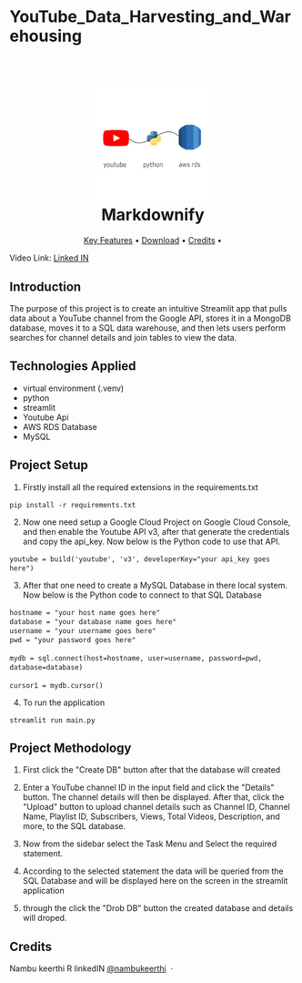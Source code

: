 <h1> YouTube_Data_Harvesting_and_Warehousing </h1>


<h1 align="center">
  <br>
  <a href=""><img src="youtube_project.jpeg" alt="Youtube Data warehousing" width="200"></a>
  <br>
  Markdownify
  <br>
</h1>


<p align="center">
  <a href="#Introduction">Key Features</a> •
  <a href="#Technologies Applied">Download</a> •
  <a href="#credits">Credits</a> •
</p>

Video Link: [Linked IN](https://www.linkedin.com/posts/keerthi-r-9b8839283_project-name-youtube-data-harvesting-and-activity-7296598343412068352-lwgY?utm_source=share&utm_medium=member_desktop&rcm=ACoAAEUARVwBltI0ri4ApeK7YzcbHxGViaHfWEM)

## Introduction 
The purpose of this project is to create an intuitive Streamlit app that pulls data about a YouTube channel from the Google API, stores it in a MongoDB database, moves it to a SQL data warehouse, and then lets users perform searches for channel details and join tables to view the data.



## Technologies Applied
* virtual environment (.venv)
* python
* streamlit 
* Youtube Api 
* AWS RDS Database
* MySQL


## Project Setup
1. Firstly install all the required extensions in the requirements.txt
```
pip install -r requirements.txt
```

2. Now one need setup a Google Cloud Project on Google Cloud Console, and then enable the Youtube API v3, after that generate the credentials and copy the api_key. Now below is the Python code to use that API.
```
youtube = build('youtube', 'v3', developerKey="your api_key goes here")
```

3. After that one need to create a MySQL Database in there local system. Now below is the Python code to connect to that SQL Database
```
hostname = "your host name goes here"
database = "your database name goes here"
username = "your username goes here"
pwd = "your password goes here"

mydb = sql.connect(host=hostname, user=username, password=pwd, database=database)
                   
cursor1 = mydb.cursor()
```

4. To run the application
```
streamlit run main.py
```

   
## Project Methodology

1. First click the "Create DB" button after that the database will created

2. Enter a YouTube channel ID in the input field and click the "Details" button. The channel details will then be displayed. After that, click the "Upload" button to upload channel details such as Channel ID, Channel Name, Playlist ID, Subscribers, Views, Total Videos, 
   Description, and more, to the SQL database.

3. Now from the sidebar select the Task Menu and Select the required statement.

3. According to the selected statement the data will be queried from the SQL Database and will be displayed here on the screen in the streamlit application

4. through the click the "Drob DB" button the created database and details will droped. 


## Credits

Nambu keerthi R
linkedIN [@nambukeerthi](https://www.linkedin.com/in/keerthi-r-9b8839283/) &nbsp;&middot;&nbsp;






